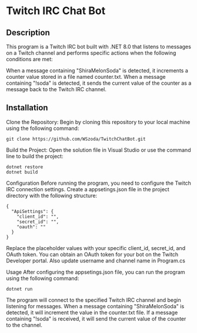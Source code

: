 # Twitch IRC Chat Bot
## Description
This program is a Twitch IRC bot built with .NET 8.0 that listens to messages on a Twitch channel and performs specific actions when the following conditions are met:

When a message containing "ShiraMelonSoda" is detected, it increments a counter value stored in a file named counter.txt.
When a message containing "!soda" is detected, it sends the current value of the counter as a message back to the Twitch IRC channel.
## Installation
Clone the Repository: Begin by cloning this repository to your local machine using the following command:
```
git clone https://github.com/WSzoda/TwitchChatBot.git
```
Build the Project: Open the solution file in Visual Studio or use the command line to build the project:
```
dotnet restore
dotnet build
```
Configuration
Before running the program, you need to configure the Twitch IRC connection settings. Create a appsetings.json file in the project directory with the following structure:
```
{
  "ApiSettings": {
    "client_id": "",
    "secret_id": "",
    "oauth": ""
  }
}
```
Replace the placeholder values with your specific client_id, secret_id, and OAuth token. You can obtain an OAuth token for your bot on the Twitch Developer portal. Also update username and channel name in Program.cs

Usage
After configuring the appsetings.json file, you can run the program using the following command:
```
dotnet run
```
The program will connect to the specified Twitch IRC channel and begin listening for messages. When a message containing "ShiraMelonSoda" is detected, it will increment the value in the counter.txt file. If a message containing "!soda" is received, it will send the current value of the counter to the channel.
